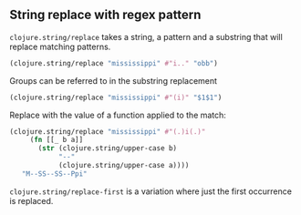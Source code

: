 ## String replace with regex pattern

`clojure.string/replace` takes a string, a pattern and a substring that will replace matching patterns.

```clojure
(clojure.string/replace "mississippi" #"i.." "obb")
```
<!-- "mobbobbobbi" -->

Groups can be referred to in the substring replacement

```clojure
(clojure.string/replace "mississippi" #"(i)" "$1$1")
```
   <!-- "miissiissiippii" -->

Replace with the value of a function applied to the match:

```clojure
(clojure.string/replace "mississippi" #"(.)i(.)"
     (fn [[_ b a]]
       (str (clojure.string/upper-case b)
            "--"
            (clojure.string/upper-case a))))
   "M--SS--SS--Ppi"
```

`clojure.string/replace-first` is a variation where just the first occurrence is replaced.
